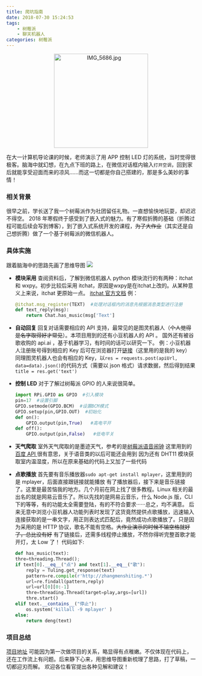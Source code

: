 ```yaml
---
title: 爬坑指南
date: 2018-07-30 15:24:53
tags:
    - 树莓派
    - 聊天机器人
categories: 树莓派
---
```

<p align="center">
  <img src="https://i.loli.net/2018/07/22/5b542f5c58d76.jpg" alt="IMG_5686.jpg" title="IMG_5686.jpg" width=250 />
</p>



在大一计算机导论课的时候，老师演示了用 APP 控制 LED 灯的系统，当时觉得很极客。脑海中就幻想，在九点下班的路上，在微信对话框内输入`打开空调`，回到家后就能享受迎面而来的凉风......而这一切都是你自己搭建的，那是多么美妙的事情！

### 相关背景
很早之前，学长送了我一个树莓派作为社团留任礼物。一直想愉快地玩耍，却迟迟不得空。 2018 年寒假终于感受到了嵌入式的魅力。有了寒假折腾的基础（折腾过程可能后续会写到博客），到了嵌入式系统开发的课程，~~为了大作业~~（其实还是自己想折腾）做了一个基于树莓派的微信机器人。
<!--more-->
### 具体实施
跟着脑海中的思路先画了思维导图
![](https://i.loli.net/2018/07/22/5b5469d3cce66.png)

- **模块采用**
查阅资料后，了解到微信机器人 python 模块流行的有两种：itchat 和 wxpy。初步比较后采用 itchat，原因是wxpy是在itchat上改的。从某种意义上来说，itchat 更原始一点。
[itchat 官方文档](http://itchat.readthedocs.io/zh/latest/)
例：
    ```python
    @itchat.msg_register(TEXT)  #处理对话框内的消息先根据消息类型进行注册
    def text_reply(msg):
        return Chat.has_music(msg['Text']
    ```

- **自动回复**
回复对话需要相应的 API 支持，最常见的是图灵机器人（~~个人觉得是名字取得好才常见~~）。本项目用到的还有小豆机器人的 API 。
国外还有被谷歌收购的 api.ai ，基于机器学习，有时间的话可以研究一下。
例：小豆机器人注册账号得到相应的 Key 后可在浏览器打开[链接](http://api.douqq.com/?key=Rzd5bW49Mj0vZ09hbmh0MEJ1VENReGdWd2hZQUFBPT0&msg=什么是物联网)（这里用的是我的 key）
同理图灵机器人也会有相应的 Key，以`res = requests.post(apiUrl, data=data).json()`的代码方式（需要以 json 格式）请求数据，然后得到结果`title = res.get('text')`

- **控制 LED**
对于了解过树莓派 GPIO 的人来说很简单。
    ```python
    import RPi.GPIO as GPIO  #引入模块
    pin=17  #设置引脚
    GPIO.setmode(GPIO.BCM)  #设置BCM模式
    GPIO.setup(pin,GPIO.OUT)  #初始化
    def on():
        GPIO.output(pin,True)   #高电平开
    def off():
        GPIO.output(pin,False)   #低电平关
    ```
- **天气爬取**
室外天气爬取的是墨迹天气，参考的是[树莓派语音闹钟](https://zhuanlan.zhihu.com/p/24983204)
这里用到的[百度 API ](
http://tts.baidu.com/text2audio?idx=1&tex=%E5%9F%BA%E4%BA%8E%E6%A0%91%E8%8E%93%E6%B4%BE%E7%9A%84%E5%BE%AE%E4%BF%A1%E6%9C%BA%E5%99%A8%E4%BA%BA&cuid=baidu_speech_demo&cod=2&lan=zh&ctp=1&pdt=1&spd=5&per=4&vol=5&pit=5)很有意思，关于语音类的以后可能还会用到
因为还有 DHT11 模块获取室内温湿度，所以在原来基础的代码上又加了一些代码
- **点歌播放**
    首先要有音乐播放器`sudo apt-get install mplayer`，这里用到的是 mplayer，后面直接跟链接就能播放
    有了播放器后，接下来是音乐链接了。这里是最苦恼我的地方。几个月前在网上找了很多教程。Linux 相关的最出名的就是网易云音乐了。所以先找的是网易云音乐，什么 Node.js 版，CLI 下的等等，有的功能太全需要登陆，有的不符合要求······总之，均不满意。
    后来无意中浏览小豆机器人功能列表时发现了这货竟然提供点歌播放，迅速输入连接获取的是一串文字，用正则表达式匹配后，竟然成功点歌播放了。只是因为采用的是 HTTP 协议，歌名不能有空格。~~大作业演示的时候不输空格就好了，总比没有好~~
    有了链接后，还需多线程停止播放，不然你得听完整首歌才能开灯，太 Low 了！
    代码如下:
    ```python
    def has_music(text):
    thre=threading.Thread();
    if text[0].__eq__("点") and text[1].__eq__("歌"):
        reply = Tuling.get_response(text)
        pattern=re.compile(r'http://zhangmenshiting.*')
        url=re.findall(pattern,reply)
        url=url[0][0:-1]
        thre=threading.Thread(target=play,args=[url])
        thre.start()
    elif text.__contains__("停止"):
        os.system('killall -9 mplayer' )
    else:
        return deng(text)
    ```
### 项目总结
[项目地址](https://github.com/yi-yun/raspi-chatrobot)
可能因为第一次做项目的关系，略显得有点稚嫩。不仅体现在代码上，还在工作流上有问题。后来静下心来，用思维导图重新梳理了思路，打了草稿，一切都迎刃而解。
欢迎各位看官提出各种见解和建议！
